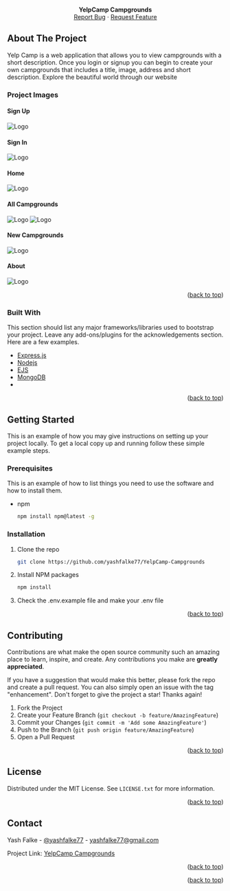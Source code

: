<div id="top"></div>

<br />
<div align="center">
  <p align="center">
    <b>YelpCamp Campgrounds </b>
    <br />
    <!-- <a href="https://arcane-retreat-14101.herokuapp.com/">View Demo</a> -->
    <!-- · -->
    <a href="https://github.com/yashfalke77/food-ordering-app/issues">Report Bug</a>
    ·
    <a href="https://github.com/yashfalke77/food-ordering-app/issues">Request Feature</a>
  </p>
</div>

<!-- ABOUT THE PROJECT -->

## About The Project

Yelp Camp is a web application that allows you to view campgrounds with a short description. Once you login or signup you can begin to create your own campgrounds that includes a title, image, address and short description. Explore the beautiful world through our website

### Project Images

#### Sign Up
<img src="./screenshots/sign_up.png" alt="Logo" >

#### Sign In
<img src="./screenshots/sign_in.png" alt="Logo" >

#### Home
<img src="./screenshots/home.png" alt="Logo" >

#### All Campgrounds
<img src="./screenshots/1.1.png" alt="Logo" >
<img src="./screenshots/1.2.png" alt="Logo" >

#### New Campgrounds
<img src="./screenshots/new_campground.png" alt="Logo" >

#### About
<img src="./screenshots/category.png" alt="Logo">

<p align="right">(<a href="#top">back to top</a>)</p>

### Built With

This section should list any major frameworks/libraries used to bootstrap your project. Leave any add-ons/plugins for the acknowledgements section. Here are a few examples.

- [Express.js](https://expressjs.com/)
- [Nodejs](https://nodejs.org/en/)
- [EJS](https://ejs.co/)
- [MongoDB](https://www.mongodb.com/)
- 
<p align="right">(<a href="#top">back to top</a>)</p>

<!-- GETTING STARTED -->

## Getting Started

This is an example of how you may give instructions on setting up your project locally.
To get a local copy up and running follow these simple example steps.

### Prerequisites

This is an example of how to list things you need to use the software and how to install them.

- npm
  ```sh
  npm install npm@latest -g
  ```

### Installation

1. Clone the repo
   ```sh
   git clone https://github.com/yashfalke77/YelpCamp-Campgrounds
   ```
2. Install NPM packages
   ```sh
   npm install
   ```
3. Check the .env.example file and make your .env file

<p align="right">(<a href="#top">back to top</a>)</p>

<!-- CONTRIBUTING -->

## Contributing

Contributions are what make the open source community such an amazing place to learn, inspire, and create. Any contributions you make are **greatly appreciated**.

If you have a suggestion that would make this better, please fork the repo and create a pull request. You can also simply open an issue with the tag "enhancement".
Don't forget to give the project a star! Thanks again!

1. Fork the Project
2. Create your Feature Branch (`git checkout -b feature/AmazingFeature`)
3. Commit your Changes (`git commit -m 'Add some AmazingFeature'`)
4. Push to the Branch (`git push origin feature/AmazingFeature`)
5. Open a Pull Request

<p align="right">(<a href="#top">back to top</a>)</p>

<!-- LICENSE -->

## License

Distributed under the MIT License. See `LICENSE.txt` for more information.

<p align="right">(<a href="#top">back to top</a>)</p>

<!-- CONTACT -->

## Contact

Yash Falke - [@yashfalke77](https://www.instagram.com/yashfalke77/) - yashfalke77@gmail.com

Project Link: [YelpCamp Campgrounds](https://github.com/yashfalke77/YelpCamp-Campgrounds)

<p align="right">(<a href="#top">back to top</a>)</p>

<!-- ACKNOWLEDGMENTS -->

<p align="right">(<a href="#top">back to top</a>)</p>
